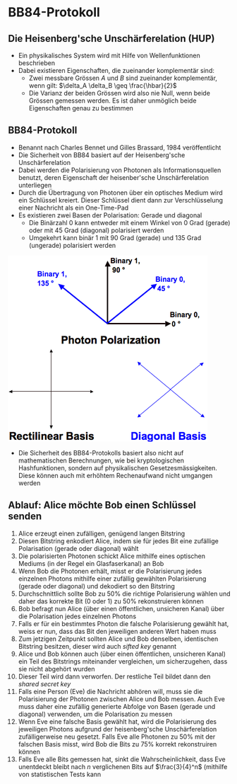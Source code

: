 # BB84-Protokoll

## Die Heisenberg'sche Unschärferelation (HUP)
* Ein physikalisches System wird mit Hilfe von Wellenfunktionen beschrieben
* Dabei existieren Eigenschaften, die zueinander komplementär sind:
	* Zwei messbare Grössen $A$ und $B$ sind zueinander komplementär, wenn gilt: $\delta_A \delta_B \geq \frac{\hbar}{2}$
	* Die Varianz der beiden Grössen wird also nie Null, wenn beide Grössen gemessen 	werden. Es ist daher unmöglich beide Eigenschaften genau zu bestimmen

## BB84-Protokoll
* Benannt nach Charles Bennet und Gilles Brassard, 1984 veröffentlicht
* Die Sicherheit von BB84 basiert auf der Heisenberg'sche Unschärferelation
* Dabei werden die Polarisierung von Photonen als Informationsquellen benutzt, deren Eigenschaft der heisenber'sche Unschärferelation unterliegen
* Durch die Übertragung von Photonen über ein optisches Medium wird ein Schlüssel kreiert. Dieser Schlüssel dient dann zur Verschlüsselung einer Nachricht als ein One-Time-Pad
* Es existieren zwei Basen der Polarisation: Gerade und diagonal
	* Die Binärzahl 0 kann entweder mit einem Winkel von 0 Grad (gerade) oder mit 45 Grad (diagonal) polarisiert werden
	* Umgekehrt kann binär 1 mit 90 Grad (gerade) und 135 Grad (ungerade) polarisiert werden

![](img/fig2.gif)

* Die Sicherheit des BB84-Protokolls basiert also nicht auf mathematischen Berechnungen, wie bei kryptologischen Hashfunktionen, sondern auf physikalischen Gesetzesmässigkeiten. Diese können auch mit erhöhtem Rechenaufwand nicht umgangen werden

## Ablauf: Alice möchte Bob einen Schlüssel senden
1. Alice erzeugt einen zufälligen, genügend langen Bitstring
2. Diesen Bitstring enkodiert Alice, indem sie für jedes Bit eine zufällige Polarisation (gerade oder diagonal) wählt
3. Die polarisierten Photonen schickt Alice mithilfe eines optischen Mediums (in der Regel ein Glasfaserkanal) an Bob
4. Wenn Bob die Photonen erhält, misst er die Polarisierung jedes einzelnen Photons mithilfe einer zufällig gewählten Polarisierung (gerade oder diagonal) und dekodiert so den Bitstring
5. Durchschnittlich sollte Bob zu 50% die richtige Polarisierung wählen und daher das korrekte Bit (0 oder 1) zu 50% rekonstruieren können
6. Bob befragt nun Alice (über einen öffentlichen, unsicheren Kanal) über die Polarisation jedes einzelnen Photons
7. Falls er für ein bestimmtes Photon die falsche Polarisierung gewählt hat, weiss er nun, dass das Bit den jeweiligen anderen Wert haben muss
8. Zum jetzigen Zeitpunkt sollten Alice und Bob denselben, identischen Bitstring besitzen, dieser wird auch *sifted key* genannt
9. Alice und Bob können auch (über einen öffentlichen, unsicheren Kanal) ein Teil des Bitstrings miteinander vergleichen, um sicherzugehen, dass sie nicht abgehört wurden
10. Dieser Teil wird dann verworfen. Der restliche Teil bildet dann den *shared secret key*
11. Falls eine Person (Eve) die Nachricht abhören will, muss sie die Polarisierung der Photonen zwischen Alice und Bob messen. Auch Eve muss daher eine zufällig generierte Abfolge von Basen (gerade und diagonal) verwenden, um die Polarisation zu messen
12. Wenn Eve eine falsche Basis gewählt hat, wird die Polarisierung des jeweiligen Photons aufgrund der heisenberg'sche Unschärferelation zufälligerweise neu gesetzt. Falls Eve alle Photonen zu 50% mit der falschen Basis misst, wird Bob die Bits zu 75% korrekt rekonstruiren können
13. Falls Eve alle Bits gemessen hat, sinkt die Wahrscheinlichkeit, dass Eve unentdeckt bleibt nach $n$ verglichenen Bits auf $\frac{3}{4}^n$ (mithilfe von statistischen Tests kann 